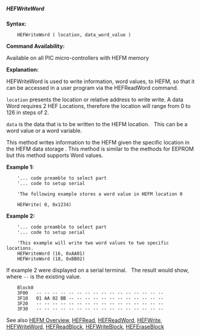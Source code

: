 <div class="section">

<div class="titlepage">

<div>

<div>

##### <span id="hefwriteword"></span>HEFWriteWord

</div>

</div>

</div>

<span class="strong">**Syntax:**</span>

``` screen
    HEFWriteWord ( location, data_word_value )
```

<span class="strong">**Command Availability:**</span>

Available on all PIC micro-controllers with HEFM memory

<span class="strong">**Explanation:**</span>  
  
HEFWriteWord is used to write information, word values, to HEFM, so that
it can be accessed in a user program via the HEFReadWord command.  
  
`location` presents the location or relative address to write write. A
data Word requires 2 HEF Locations, therefore the location will range
from 0 to 126 in steps of 2.  
  
`data` is the data that is to be written to the HEFM location.   This
can be a word value or a word variable.  
  
This method writes information to the HEFM given the specific location
in the HEFM data storage . This method is similar to the methods for
EEPROM but this method supports Word values.  
  

<span class="strong">**Example 1:**</span>

``` screen
    '... code preamble to select part
    '... code to setup serial

    'The following example stores a word value in HEFM location 0

    HEFWrite( 0, 0x1234)
```

  
  
<span class="strong">**Example 2:**</span>

``` screen
    '... code preamble to select part
    '... code to setup serial

    'This example will write two word values to two specific locations.
    HEFWriteWord (16, 0xAA01)
    HEFWriteWord (18, 0xBB02)
```

  
  
If example 2 were displayed on a serial terminal.   The result would
show, where `--` is the existing value.

``` screen
    Block0
    3F00   -- -- -- -- -- -- -- -- -- -- -- -- -- -- -- --
    3F10   01 AA 02 BB -- -- -- -- -- -- -- -- -- -- -- --
    3F20   -- -- -- -- -- -- -- -- -- -- -- -- -- -- -- --
    3F30   -- -- -- -- -- -- -- -- -- -- -- -- -- -- -- --
```

  
  
See also
<a href="hefm_overview" class="link" title="HEFM Overview">HEFM Overview</a>,
<a href="hefread" class="link" title="HEFRead">HEFRead</a>,
<a href="hefreadword" class="link" title="HEFReadWord">HEFReadWord</a>,
<a href="hefwrite" class="link" title="HEFWrite">HEFWrite</a>,
<a href="hefwriteword" class="link" title="HEFWriteWord">HEFWriteWord</a>,
<a href="hefreadblock" class="link" title="HEFReadBlock">HEFReadBlock</a>,
<a href="hefwriteblock" class="link" title="HEFWriteBlock">HEFWriteBlock</a>,
<a href="heferaseblock" class="link" title="HEFEraseBlock">HEFEraseBlock</a>

</div>
